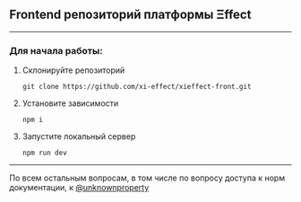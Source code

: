 ## Frontend репозиторий платформы Ξffect  

-------
### Для начала работы:

1. Склонируйте репозиторий

    `git clone https://github.com/xi-effect/xieffect-front.git`

2. Установите зависимости

    `npm i`

3. Запустите локальный сервер

    `npm run dev`

-------
По всем остальным вопросам, в том числе по вопросу доступа к норм документации, к [@unknownproperty](https://t.me/unknownproperty)
